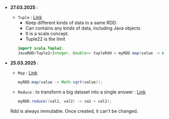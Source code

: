 

* **27.03.2025** :
  * `Tuple` : [Link](./src/main/java/udemy/_3_Tuples.java)
     * Keep different kinds of data in a same RDD.
     * Can contains any kinds of data, including Java objects
     * It is a scala concept.
     * Tuple22 is the limit
      ```java
      import scala.Tuple2;
      JavaRDD<Tuple2<Integer, Double>> tupleRdd = myRDD.map(value -> new Tuple<>(value, Math.sqrt(value)));
      ```

* **25.03.2025** :
  * `Map` : [Link](./src/main/java/udemy/_2_Function_Map.java)
    ```java
    myRDD.map(value -> Math.sqrt(value));
    ```  
  * `Reduce` : to transform a big dataset into a single answer : [Link](./src/main/java/udemy/_1_Function_Reduce.java)
    ```java
    myRDD.reduce((val1, val2) -> va1 + val2);
    ```

  Rdd is always immutable. Once created, it can't be changed.
